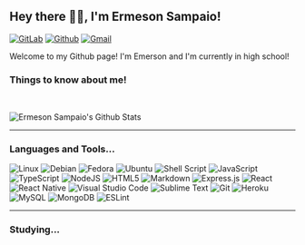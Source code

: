 ## Hey there 👋🏽, I'm Ermeson Sampaio!

[![GitLab](https://img.shields.io/badge/gitlab-%23181717.svg?style=for-the-badge&logo=gitlab&logoColor=white)](https://gitlab.com/ermesonsampaio)
[![Github](https://img.shields.io/badge/-Github-000?style=for-the-badge&logo=Github&logoColor=white)](https://github.com/ermesonsampaio)
[![Gmail](https://img.shields.io/badge/-Gmail-c14438?style=for-the-badge&logo=Gmail&logoColor=white)](mailto:sampaioermesonjs@gmail.com)

Welcome to my Github page! I'm Emerson and I'm currently in high school!

### Things to know about me!

<br>

![Ermeson Sampaio's Github Stats](https://github-readme-stats.vercel.app/api?username=ermesonsampaio&show_icons=true&theme=tokyonight)

---

###  Languages and Tools...

<div class="flex-container">
  <img alt="Linux" src="https://img.shields.io/badge/Linux-FCC624?style=for-the-badge&logo=linux&logoColor=black">
  <img alt="Debian" src="https://img.shields.io/badge/Debian-D70A53?style=for-the-badge&logo=debian&logoColor=white"/>
  <img alt="Fedora" src="https://img.shields.io/badge/Fedora-294172?style=for-the-badge&logo=fedora&logoColor=white">
  <img alt="Ubuntu" src="https://img.shields.io/badge/Ubuntu-E95420?style=for-the-badge&logo=ubuntu&logoColor=white"/>
  <img alt="Shell Script" src="https://img.shields.io/badge/shell_script-%23121011.svg?style=for-the-badge&logo=gnu-bash&logoColor=white"/>
  <img alt="JavaScript" src="https://img.shields.io/badge/javascript-%23323330.svg?style=for-the-badge&logo=javascript&logoColor=%23F7DF1E"/>
  <img alt="TypeScript" src="https://img.shields.io/badge/typescript-%23007ACC.svg?style=for-the-badge&logo=typescript&logoColor=white"/>
  <img alt="NodeJS" src="https://img.shields.io/badge/node.js-%2343853D.svg?style=for-the-badge&logo=node-dot-js&logoColor=white"/>
  <img alt="HTML5" src="https://img.shields.io/badge/html5-%23E34F26.svg?style=for-the-badge&logo=html5&logoColor=white"/>
  <img alt="Markdown" src="https://img.shields.io/badge/markdown-%23000000.svg?style=for-the-badge&logo=markdown&logoColor=white"/>
  <img alt="Express.js" src="https://img.shields.io/badge/express.js-%23404d59.svg?style=for-the-badge&logo=express&logoColor=%2361DAFB"/>
  <img alt="React" src="https://img.shields.io/badge/react-%2320232a.svg?style=for-the-badge&logo=react&logoColor=%2361DAFB"/>
  <img alt="React Native" src="https://img.shields.io/badge/react_native-%2320232a.svg?style=for-the-badge&logo=react&logoColor=%2361DAFB"/>
  <img alt="Visual Studio Code" src="https://img.shields.io/badge/VisualStudioCode-0078d7.svg?style=for-the-badge&logo=visual-studio-code&logoColor=white"/>
  <img alt="Sublime Text" src="https://img.shields.io/badge/sublime_text-%23575757.svg?style=for-the-badge&logo=sublime-text&logoColor=important"/>
  <img alt="Git" src="https://img.shields.io/badge/git-%23F05033.svg?style=for-the-badge&logo=git&logoColor=white"/>
  <img alt="Heroku" src="https://img.shields.io/badge/heroku-%23430098.svg?style=for-the-badge&logo=heroku&logoColor=white"/>
  <img alt="MySQL" src="https://img.shields.io/badge/mysql-%2300f.svg?style=for-the-badge&logo=mysql&logoColor=white"/>
  <img alt="MongoDB" src ="https://img.shields.io/badge/MongoDB-%234ea94b.svg?style=for-the-badge&logo=mongodb&logoColor=white"/>
  <img alt="ESLint" src="https://img.shields.io/badge/ESLint-4B3263?style=for-the-badge&logo=eslint&logoColor=white"/>
</div>

---

### Studying...
